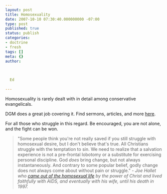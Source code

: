 ```yaml
---
layout: post
title: Homosexuality
date: 2007-10-10 07:30:40.000000000 -07:00
type: post
published: true
status: publish
categories:
- doctrine
- fresh
tags: []
meta: {}
author:
  
  
  
  Ed
  
---
```

<p>Homosexuality is rarely dealt with in detail among conservative evangelicals.</p>
<p>DGM does a great job covering it.  Find sermons, articles, and more <a href="http://www.desiringgod.org/ResourceLibrary/TopicIndex/80/">here</a>.</p>
<p>For all those who struggle in this regard.  Be encouraged, you are not alone, and the fight can be won.</p>
<blockquote><p>"Some people think you're not really saved if you still struggle with homosexual desire,    but I don't believe that's true. All Christians struggle with the temptation to sin. We    need to realize that a salvation experience is not a pre-frontal lobotomy or a substitute    for exercising personal discipline. God <em>does </em>bring change, but not always    instantaneously. And contrary to some popular belief, godly change does not always come    about without pain or struggle." - <em>Joe Hallet who <a href="http://www.leaderu.com/stonewall/pages/joe_h.html" target="_blank">came out of the homosexual life</a>  by the power of Christ and lived faithfully with AIDS, and eventually with his wife, until his death in 1997.</em></p></blockquote>
